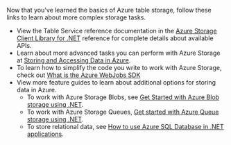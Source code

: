 Now that you've learned the basics of Azure table storage, follow these links to learn about more complex storage tasks.

- View the Table Service reference documentation in the [Azure Storage Client Library for .NET](http://go.microsoft.com/fwlink/?LinkID=390731) reference for complete details about available APIs.
- Learn about more advanced tasks you can perform with Azure Storage at [Storing and Accessing Data in Azure](https://msdn.microsoft.com/zh-cn/library/azure/gg433040.aspx).    
- To learn how to simplify the code you write to work with Azure Storage, check out [What is the Azure WebJobs SDK](/documentation/articles/websites-dotnet-webjobs-sdk/)
- View more feature guides to learn about additional options for storing data in Azure.
  - To work with Azure Storage Blobs, see [Get Started with Azure Blob storage using .NET](/documentation/articles/storage-dotnet-how-to-use-blobs/).
  - To work with Azure Storage Queues, [Get started with Azure Queue storage using .NET](/documentation/articles/storage-dotnet-how-to-use-queues/).
  - To store relational data, see [How to use Azure SQL Database in .NET applications](/documentation/articles/sql-database-dotnet-how-to-use/).
